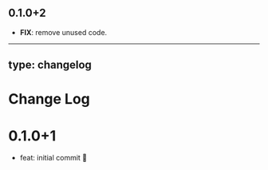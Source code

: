 ## 0.1.0+2

 - **FIX**: remove unused code.

---
type: changelog
---

# Change Log

# 0.1.0+1

- feat: initial commit 🎉
